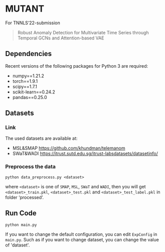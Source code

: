 # MUTANT
For TNNLS‘22-submission
> Robust Anomaly Detection for Multivariate Time Series through Temporal GCNs and Attention-based VAE

## Dependencies
Recent versions of the following packages for Python 3 are required:
* numpy==1.21.2
* torch==1.9.1
* scipy==1.7.1
* scikit-learn==0.24.2
* pandas==0.25.0

## Datasets
### Link
The used datasets are available at:
* MSL&SMAP https://github.com/khundman/telemanom
* SWaT&WADI https://itrust.sutd.edu.sg/itrust-labsdatasets/datasetinfo/

### Preprocess the data
`python data_preprocess.py <dataset>`

where `<dataset>` is one of `SMAP`, `MSL`, `SWaT` and `WADI`, then you will get `<dataset>_train.pkl`, `<dataset>_test.pkl` and `<dataset>_test_label.pkl` in folder ‘processed’.

## Run Code
`python main.py`

If you want to change the default configuration, you can edit `ExpConfig` in `main.py`. Such as if you want to change dataset, you can change the value of 'dataset'.
